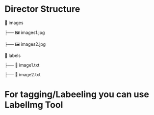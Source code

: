 # Director Structure
📂 images

├── 🖼️ images1.jpg

├── 🖼️ images2.jpg

📂 labels

├── 📄 image1.txt

├── 📄 image2.txt


# For tagging/Labeeling you can use LabelImg Tool
